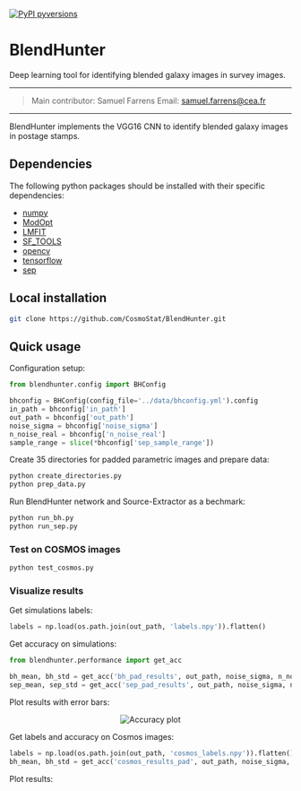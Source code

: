 [![PyPI pyversions](https://img.shields.io/badge/python-3.6-blue.svg)](https://python.org)

# BlendHunter
Deep learning tool for identifying blended galaxy images in survey images.

---
> Main contributor:  Samuel Farrens
> Email: samuel.farrens@cea.fr

---

BlendHunter implements the VGG16 CNN to identify blended galaxy images in
postage stamps.

## Dependencies
The following python packages should be installed with their specific dependencies:

- [numpy](https://github.com/numpy/numpy)
- [ModOpt](https://github.com/CEA-COSMIC/ModOpt)
- [LMFIT](https://lmfit.github.io/lmfit-py/)
- [SF_TOOLS](https://github.com/sfarrens/sf_tools)
- [opencv](https://github.com/opencv/opencv-python)
- [tensorflow](https://github.com/tensorflow/tensorflow)
- [sep](https://github.com/kbarbary/sep/tree/v1.1.x)

## Local installation

```bash
git clone https://github.com/CosmoStat/BlendHunter.git
```

## Quick usage

Configuration setup:
```python
from blendhunter.config import BHConfig

bhconfig = BHConfig(config_file='../data/bhconfig.yml').config
in_path = bhconfig['in_path']
out_path = bhconfig['out_path']
noise_sigma = bhconfig['noise_sigma']
n_noise_real = bhconfig['n_noise_real']
sample_range = slice(*bhconfig['sep_sample_range'])
```
Create 35 directories for padded parametric images and prepare data:
```bash
python create_directories.py
python prep_data.py
```
Run BlendHunter network and Source-Extractor as a bechmark:
```bash
python run_bh.py
python run_sep.py
```
### Test on COSMOS images
```python
python test_cosmos.py
```

### Visualize results
Get simulations labels:
```python
labels = np.load(os.path.join(out_path, 'labels.npy')).flatten()
```
Get accuracy on simulations:
```python
from blendhunter.performance import get_acc

bh_mean, bh_std = get_acc('bh_pad_results', out_path, noise_sigma, n_noise_real, labels)
sep_mean, sep_std = get_acc('sep_pad_results', out_path, noise_sigma, n_noise_real, labels)
```

Plot results with error bars:
<div align="center">
  <img src="https://accuracy_plot.png" alt="Accuracy plot">
</div>

Get labels and accuracy on Cosmos images:
```python
labels = np.load(os.path.join(out_path, 'cosmos_labels.npy')).flatten()
bh_mean, bh_std = get_acc('cosmos_results_pad', out_path, noise_sigma, n_noise_real, labels)
```
Plot results:
